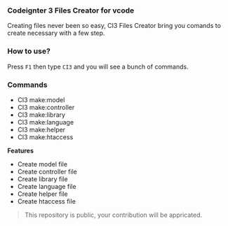 ### Codeignter 3 Files Creator for vcode
Creating files never been so easy, CI3 Files Creator bring you comands to create necessary with a few step.

### How to use?
Press `F1` then type `CI3` and you will see a bunch of commands.

### Commands
- CI3 make:model
- CI3 make:controller
- CI3 make:library
- CI3 make:language
- CI3 make:helper
- CI3 make:htaccess

**Features**
- Create model file
- Create controller file
- Create library file
- Create language file
- Create helper file
- Create htaccess file

> This repository is public, your contribution will be appricated.